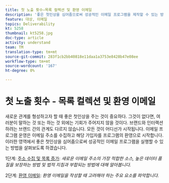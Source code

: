 ```yaml
---
title: 첫 노출 횟수—목록 컬렉션 및 환영 이메일
description: '좋은 첫인상을 심어줌으로써 성공적인 이메일 프로그램을 제작할 수 있는 방법을 살펴보십시오. '
feature: 대상, 이메일
topics: Deliverability
kt: 5258
thumbnail: kt5258.jpg
doc-type: article
activity: understand
team: TM
translation-type: tm+mt
source-git-commit: 283f1cb2bb40818e11daa1a3753e8428b47e08ee
workflow-type: tm+mt
source-wordcount: '167'
ht-degree: 0%

---
```



# 첫 노출 횟수 - 목록 컬렉션 및 환영 이메일

새로운 관계를 형성하고자 할 때 좋은 첫인상을 주는 것이 중요하다. 그것이 없다면, 여러분이 말하는 것 또는 하는 것 외에는 기회가 주어지지 않을 것이다. 브랜드와 인터랙션하려는 브랜드 간의 관계도 다르지 않습니다. 모든 것이 어디선가 시작됩니다. 이메일 프로그램 운영은 이메일 주소를 수집하고 해당 가입자를 프로그램의 환영으로 시작합니다. 이러한 영역에서 좋은 첫인상을 심어줌으로써 성공적인 이메일 프로그램을 실행할 수 있는 방법을 살펴보도록 하겠습니다.

1단계: [주소 수집 및 목록 증가](/help/first-impressions/address-collection-and-list-growth.md):
*새로운 이메일 주소의 가장 적합한 소스, 높은 데이터 품질을 보장하는 방법 및 법적 지침과 부합되는 방법에 대해 알아봅니다.*

2단계: [환영 이메일](/help/first-impressions/welcome-emails.md):
*환영 이메일을 작성할 때 고려해야 하는 주요 요소를 파악합니다.*
